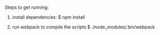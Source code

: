 Steps to get running:

1) install dependencies:
    $ npm install

2) run webpack to compile the scripts
    $ ./node_modules/.bin/webpack